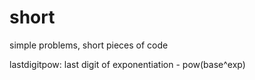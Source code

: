 # short
simple problems, short pieces of code

lastdigitpow:
    last digit of exponentiation - pow(base^exp)
